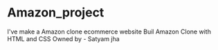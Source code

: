 # Amazon_project
I've make a Amazon clone ecommerce website
Buil Amazon Clone with HTML and CSS
Owned by - Satyam jha

